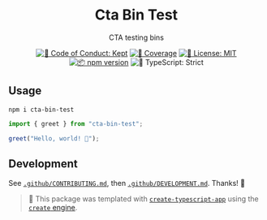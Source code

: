 <h1 align="center">Cta Bin Test</h1>

<p align="center">CTA testing bins</p>

<p align="center">
	<a href="https://github.com/JoshuaKGoldberg/cta-bin-test/blob/main/.github/CODE_OF_CONDUCT.md" target="_blank"><img alt="🤝 Code of Conduct: Kept" src="https://img.shields.io/badge/%F0%9F%A4%9D_code_of_conduct-kept-21bb42" /></a>
	<a href="https://codecov.io/gh/JoshuaKGoldberg/cta-bin-test" target="_blank"><img alt="🧪 Coverage" src="https://img.shields.io/codecov/c/github/JoshuaKGoldberg/cta-bin-test?label=%F0%9F%A7%AA%20coverage" /></a>
	<a href="https://github.com/JoshuaKGoldberg/cta-bin-test/blob/main/LICENSE.md" target="_blank"><img alt="📝 License: MIT" src="https://img.shields.io/badge/%F0%9F%93%9D_license-MIT-21bb42.svg"></a>
	<a href="http://npmjs.com/package/cta-bin-test"><img alt="📦 npm version" src="https://img.shields.io/npm/v/cta-bin-test?color=21bb42&label=%F0%9F%93%A6%20npm" /></a>
	<img alt="💪 TypeScript: Strict" src="https://img.shields.io/badge/%F0%9F%92%AA_typescript-strict-21bb42.svg" />
</p>

## Usage

```shell
npm i cta-bin-test
```

```ts
import { greet } from "cta-bin-test";

greet("Hello, world! 💖");
```

## Development

See [`.github/CONTRIBUTING.md`](./.github/CONTRIBUTING.md), then [`.github/DEVELOPMENT.md`](./.github/DEVELOPMENT.md).
Thanks! 💖

<!-- You can remove this notice if you don't want it 🙂 no worries! -->

> 💝 This package was templated with [`create-typescript-app`](https://github.com/JoshuaKGoldberg/create-typescript-app) using the [`create` engine](https://create.bingo).
